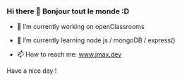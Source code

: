 ### Hi there 👋 Bonjour tout le monde :D

<!--
**jmcob/jmcob** is a ✨ _special_ ✨ repository because its `README.md` (this file) appears on your GitHub profile.

Here are some ideas to get you started:
-->
- 🔭 I’m currently working on openClassrooms

- 🌱 I’m currently learning node.js / mongoDB / express()

- 📫 How to reach me: www.jmax.dev

Have a nice day !

